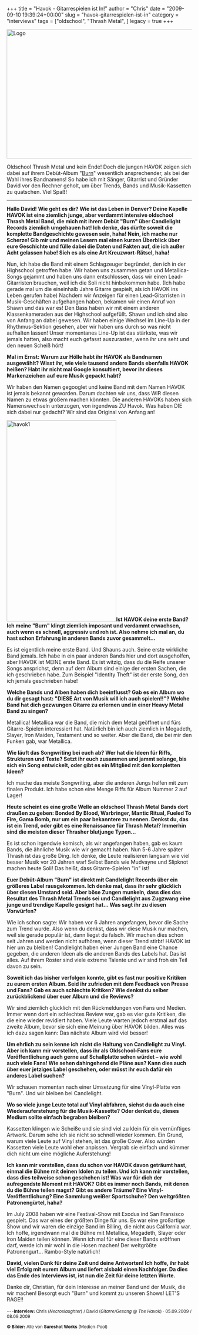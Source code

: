 +++
title = "Havok - Gitarrespielen ist In!"
author = "Chris"
date = "2009-09-10 19:39:24+00:00"
slug = "havok-gitarrespielen-ist-in"
category = "interviews"
tags = ["oldschool", "Thrash Metal", ]
legacy = true
+++

<img src="images//2009/09/Logo.jpg" alt="Logo" title="Logo" width="555" height="351" class="alignnone size-full wp-image-1599" />

Oldschool Thrash Metal und kein Ende! Doch die jungen HAVOK zeigen sich dabei auf ihrem Debüt-Album "<a href="http://necroslaughter.de/2009/08/havok-us-burn/">Burn</a>" wesentlich ansprechender, als bei der Wahl ihres Bandnamens! So habe ich mit Sänger, Gitarrist und Gründer David vor den Rechner geholt, um über Trends, Bands und Musik-Kassetten zu quatschen. Viel Spaß!

---

**Hallo David! Wie geht es dir? Wie ist das Leben in Denver? Deine Kapelle HAVOK ist eine ziemlich junge, aber verdammt intensive oldschool Thrash Metal Band, die mich mit ihrem Debüt "Burn" über Candlelight Records ziemlich umgehauen hat! Ich denke, das dürfte soweit die komplette Bandgeschichte gewesen sein, haha! Nein, ich mache nur Scherze! Gib mir und meinen Lesern mal einen kurzen Überblick über eure Geschichte und fülle dabei die Daten und Fakten auf, die ich außer Acht gelassen habe! Sieh es als eine Art Kreuzwort-Rätsel, haha!**

Nun, ich habe die Band mit einem Schlagzeuger begründet, den ich in der Highschool getroffen habe. Wir haben uns zusammen getan und Metallica-Songs gejammt und haben uns dann entschlossen, dass wir einen Lead-Gitarristen brauchen, weil ich die Soli nicht hinbekommen habe. (Ich habe gerade mal um die eineinhalb Jahre Gitarre gespielt, als ich HAVOK ins Leben gerufen habe) Nachdem wir Anzeigen für einen Lead-Gitarristen in Musik-Geschäften aufgehangen haben, bekamen wir einen Anruf von Shawn und das war es! Den Bass haben wir mit einem anderen Klassenkameraden aus der Highschool aufgefüllt. Shawn und ich sind also von Anfang an dabei gewesen. Wir haben einige Wechsel im Line-Up in der Rhythmus-Sektion gesehen, aber wir haben uns durch so was nicht aufhalten lassen! Unser momentanes Line-Up ist das stärkste, was wir jemals hatten, also macht euch gefasst auszurasten, wenn ihr uns seht und den neuen Scheiß hört!

**Mal im Ernst: Warum zur Hölle habt ihr HAVOK als Bandnamen ausgewählt? Wisst ihr, wie viele tausend andere Bands ebenfalls HAVOK heißen? Habt ihr nicht mal Google konsultiert, bevor ihr dieses Markenzeichen auf eure Musik gepackt habt?**

Wir haben den Namen gegooglet und keine Band mit dem Namen HAVOK ist jemals bekannt geworden. Darum dachten wir uns, dass WIR diesen Namen zu etwas großem machen könnten. Die anderen HAVOKs haben sich Namenswechseln unterzogen, von irgendwas ZU Havok. Was haben DIE sich dabei nur gedacht? Wir sind das Original von Anfang an!

<img src="images//2009/09/havok1.jpg" alt="havok1" title="havok1" width="298" height="546" class="bordered imgLeft" />**Ist HAVOK deine erste Band? Ich meine "Burn" klingt ziemlich imposant und verdammt erwachsen, auch wenn es schnell, aggressiv und roh ist. Also nehme ich mal an, du hast schon Erfahrung in anderen Bands zuvor gesammelt...**

Es ist eigentlich meine erste Band. Und Shauns auch. Seine erste wirkliche Band jemals. Ich habe in ein paar anderen Bands hier und dort ausgeholfen, aber HAVOK ist MEINE erste Band. Es ist witzig, dass du die Reife unserer Songs ansprichst, denn auf dem Album sind einige der ersten Sachen, die ich geschrieben habe. Zum Beispiel "Identity Theft" ist der erste Song, den ich jemals geschrieben habe!

**Welche Bands und Alben haben dich beeinflusst? Gab es ein Album wo du dir gesagt hast: "DIESE Art von Musik will ich auch spielen!!"? Welche Band hat dich gezwungen Gitarre zu erlernen und in einer Heavy Metal Band zu singen?**

Metallica! Metallica war die Band, die mich dem Metal geöffnet und fürs Gitarre-Spielen interessiert hat. Natürlich bin ich auch ziemlich in Megadeth, Slayer, Iron Maiden, Testament und so weiter. Aber die Band, die bei mir den Funken gab, war Metallica.

**Wie läuft das Songwriting bei euch ab? Wer hat die Ideen für Riffs, Strukturen und Texte? Setzt ihr euch zusammen und jammt solange, bis sich ein Song entwickelt, oder gibt es ein Mitglied mit den kompletten Ideen?**

Ich mache das meiste Songwriting, aber die anderen Jungs helfen mit zum finalen Produkt. Ich habe schon eine Menge Riffs für Album Nummer 2 auf Lager!

**Heute scheint es eine große Welle an oldschool Thrash Metal Bands dort draußen zu geben: Bonded By Blood, Warbringer, Mantic Ritual, Fueled To Fire, Gama Bomb, nur um ein paar bekanntere zu nennen. Denkst du, das ist ein Trend, oder gibt es eine Renaissance für Thrash Metal? Immerhin sind die meisten dieser Thrasher blutjunge Typen...**

Es ist schon irgendwie komisch, als wir angefangen haben, gab es kaum Bands, die ähnliche Musik wie wir gemacht haben. Nun 5-6 Jahre später Thrash ist das große Ding. Ich denke, die Leute realisieren langsam wie viel besser Musik vor 20 Jahren war! Selbst Bands wie Mudvayne und Slipknot machen heute Soli! Das heißt, dass Gitarre-Spielen "in" ist!

<img src="images//2009/07/Havo-Burn.jpg" alt="" class="imgRight bordered" />**Euer Debüt-Album "Burn" ist direkt mit Candlelight Records über ein größeres Label rausgekommen. Ich denke mal, dass ihr sehr glücklich über diesen Umstand seid. Aber böse Zungen munkeln, dass dies das Resultat des Thrash Metal Trends sei und Candlelight aus Zugzwang eine junge und trendige Kapelle gesignt hat... Was sagt ihr zu diesen Vorwürfen?**

Wie ich schon sagte: Wir haben vor 6 Jahren angefangen, bevor die Sache zum Trend wurde. Also wenn du denkst, dass wir diese Musik nur machen, weil sie gerade populär ist, dann liegst du falsch. Wir machen dies schon seit Jahren und werden nicht aufhören, wenn dieser Trend stirbt! HAVOK ist hier um zu bleiben! Candlelight haben einer Jungen Band eine Chance gegeben, die anderen Ideen als die anderen Bands des Labels hat. Das ist alles. Auf ihrem Roster sind viele extreme Talente und wir sind froh ein Teil davon zu sein.

**Soweit ich das bisher verfolgen konnte, gibt es fast nur positive Kritiken zu eurem ersten Album. Seid ihr zufrieden mit dem Feedback von Presse und Fans? Gab es auch schlechte Kritiken? Wie denkst du selber zurückblickend über euer Album und die Reviews?**

Wir sind ziemlich glücklich mit den Rückmeldungen von Fans und Medien. Immer wenn dort ein schlechtes Review war, gab es vier gute Kritiken, die die eine wieder revidiert haben. Viele Leute warten jedoch erstmal auf das zweite Album, bevor sie sich eine Meinung über HAVOK bilden. Alles was ich dazu sagen kann: Das nächste Album wird viel besser!

**Um ehrlich zu sein kenne ich nicht die Haltung von Candlelight zu Vinyl. Aber ich kann mir vorstellen, dass ihr als Oldschool-Fans eure Veröffentlichung auch gerne auf Schallplatte sehen würdet – wie wohl auch viele Fans! Wie sehen dahingehend die Pläne aus? Kann dies auch über euer jetziges Label geschehen, oder müsst ihr euch dafür ein anderes Label suchen?**

Wir schauen momentan nach einer Umsetzung für eine Vinyl-Platte von "Burn". Und wir bleiben bei Candlelight.

**Wo so viele junge Leute total auf Vinyl abfahren, siehst du da auch eine Wiederauferstehung für die Musik-Kassette? Oder denkst du, dieses Medium sollte einfach begraben bleiben?**

Kassetten klingen wie Scheiße und sie sind viel zu klein für ein vernünftiges Artwork. Darum sehe ich sie nicht so schnell wieder kommen. Ein Grund, warum viele Leute auf Vinyl stehen, ist das große Cover. Also würden Kassetten viele Leute wohl eher anpissen. Vergrab sie einfach und kümmer dich nicht um eine mögliche Auferstehung!

**Ich kann mir vorstellen, dass du schon vor HAVOK davon geträumt hast, einmal die Bühne mit deinen Idolen zu teilen. Und ich kann mir vorstellen, dass dies teilweise schon geschehen ist! Was war für dich der aufregendste Moment mit HAVOK? Gibt es immer noch Bands, mit denen du die Bühne teilen magst? Gibt es andere Träume? Eine Vinyl-Veröffentlichung? Eine Sammlung weißer Sportschuhe? Den weltgrößten Patronengürtel, haha?**

Im July 2008 haben wir eine Festival-Show mit Exodus ind San Fransisco gespielt. Das war eines der größten Dinge für uns. Es war eine großartige Show und wir waren die einzige Band im Billing, die nicht aus California war. Ich hoffe, irgendwann mal die Bühne mit Metallica, Megadeth, Slayer oder Iron Maiden teilen können. Wenn ich mal für eine dieser Bands eröffnen darf, werde ich mir wohl in die Hosen machen! Der weltgrößte Patronengurt... Rambo-Style natürlich!

**David, vielen Dank für deine Zeit und deine Antworten! Ich hoffe, ihr habt viel Erfolg mit eurem Album und liefert alsbald einen Nachfolger. Da dies das Ende des Interviews ist, ist nun die Zeit für deine letzten Worte.**

Danke dir, Christian, für dein Interesse an meiner Band und der Musik, die wir machen! 
Besorgt euch "Burn" und kommt zu unseren Shows! LET'S RAGE!!

---<small>**Interview:** Chris (_Necroslaughter_) / David (_Gitarre/Gesang @ The Havok_) &middot; 05.09.2009 / 08.09.2009

**&copy; Bilder:**
Alle von **Sureshot Works** (Medien-Pool)
</small>
